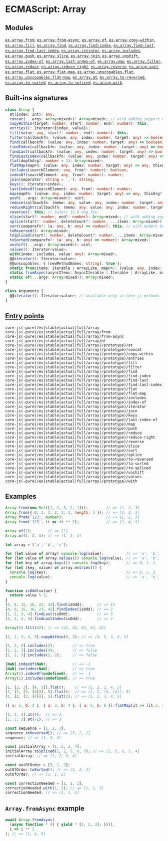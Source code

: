 # ECMAScript: Array

## Modules 
[`es.array.from`](https://github.com/zloirock/core-js/blob/v4/packages/core-js/modules/es.array.from.js), [`es.array.from-async`](https://github.com/zloirock/core-js/blob/v4/packages/core-js/modules/es.array.from-async.js), [`es.array.of`](https://github.com/zloirock/core-js/blob/v4/packages/core-js/modules/es.array.of.js), [`es.array.copy-within`](https://github.com/zloirock/core-js/blob/v4/packages/core-js/modules/es.array.copy-within.js), [`es.array.fill`](https://github.com/zloirock/core-js/blob/v4/packages/core-js/modules/es.array.fill.js), [`es.array.find`](https://github.com/zloirock/core-js/blob/v4/packages/core-js/modules/es.array.find.js), [`es.array.find-index`](https://github.com/zloirock/core-js/blob/v4/packages/core-js/modules/es.array.find-index.js), [`es.array.find-last`](https://github.com/zloirock/core-js/blob/v4/packages/core-js/modules/es.array.find-last.js), [`es.array.find-last-index`](https://github.com/zloirock/core-js/blob/v4/packages/core-js/modules/es.array.find-last-index.js), [`es.array.iterator`](https://github.com/zloirock/core-js/blob/v4/packages/core-js/modules/es.array.iterator.js), [`es.array.includes`](https://github.com/zloirock/core-js/blob/v4/packages/core-js/modules/es.array.includes.js), [`es.array.push`](https://github.com/zloirock/core-js/blob/v4/packages/core-js/modules/es.array.push.js), [`es.array.slice`](https://github.com/zloirock/core-js/blob/v4/packages/core-js/modules/es.array.slice.js), [`es.array.join`](https://github.com/zloirock/core-js/blob/v4/packages/core-js/modules/es.array.join.js), [`es.array.unshift`](https://github.com/zloirock/core-js/blob/v4/packages/core-js/modules/es.array.unshift.js), [`es.array.index-of`](https://github.com/zloirock/core-js/blob/v4/packages/core-js/modules/es.array.index-of.js), [`es.array.last-index-of`](https://github.com/zloirock/core-js/blob/v4/packages/core-js/modules/es.array.last-index-of.js), [`es.array.map`](https://github.com/zloirock/core-js/blob/v4/packages/core-js/modules/es.array.map.js), [`es.array.filter`](https://github.com/zloirock/core-js/blob/v4/packages/core-js/modules/es.array.filter.js), [`es.array.reduce`](https://github.com/zloirock/core-js/blob/v4/packages/core-js/modules/es.array.reduce.js), [`es.array.reduce-right`](https://github.com/zloirock/core-js/blob/v4/packages/core-js/modules/es.array.reduce-right.js), [`es.array.reverse`](https://github.com/zloirock/core-js/blob/v4/packages/core-js/modules/es.array.reverse.js), [`es.array.sort`](https://github.com/zloirock/core-js/blob/v4/packages/core-js/modules/es.array.sort.js), [`es.array.flat`](https://github.com/zloirock/core-js/blob/v4/packages/core-js/modules/es.array.flat.js), [`es.array.flat-map`](https://github.com/zloirock/core-js/blob/v4/packages/core-js/modules/es.array.flat-map.js), [`es.array.unscopables.flat`](https://github.com/zloirock/core-js/blob/v4/packages/core-js/modules/es.array.unscopables.flat.js), [`es.array.unscopables.flat-map`](https://github.com/zloirock/core-js/blob/v4/packages/core-js/modules/es.array.unscopables.flat-map.js), [`es.array.at`](https://github.com/zloirock/core-js/blob/v4/packages/core-js/modules/es.array.at.js), [`es.array.to-reversed`](https://github.com/zloirock/core-js/blob/v4/packages/core-js/modules/es.array.to-reversed.js), [`es.array.to-sorted`](https://github.com/zloirock/core-js/blob/v4/packages/core-js/modules/es.array.to-sorted.js), [`es.array.to-spliced`](https://github.com/zloirock/core-js/blob/v4/packages/core-js/modules/es.array.to-spliced.js), [`es.array.with`](https://github.com/zloirock/core-js/blob/v4/packages/core-js/modules/es.array.with.js).

## Built-ins signatures
```ts
class Array {
  at(index: int): any;
  concat(...args: Array<mixed>): Array<mixed>; // with adding support of @@isConcatSpreadable and @@species
  copyWithin(target: number, start: number, end?: number): this;
  entries(): Iterator<[index, value]>;
  fill(value: any, start?: number, end?: number): this;
  filter(callbackfn: (value: any, index: number, target: any) => boolean, thisArg?: any): Array<mixed>; // with adding support of @@species
  find(callbackfn: (value: any, index: number, target: any) => boolean), thisArg?: any): any;
  findIndex(callbackfn: (value: any, index: number, target: any) => boolean, thisArg?: any): uint;
  findLast(callbackfn: (value: any, index: number, target: any) => boolean, thisArg?: any): any;
  findLastIndex(callbackfn: (value: any, index: number, target: any) => boolean, thisArg?: any): uint;
  flat(depthArg?: number = 1): Array<mixed>;
  flatMap(mapFn: (value: any, index: number, target: any) => any, thisArg: any): Array<mixed>;
  includes(searchElement: any, from?: number): boolean;
  indexOf(searchElement: any, from?: number): number;
  join(separator: string = ','): string;
  keys(): Iterator<index>;
  lastIndexOf(searchElement: any, from?: number): number;
  map(mapFn: (value: any, index: number, target: any) => any, thisArg?: any): Array<mixed>; // with adding support of @@species
  push(...args: Array<mixed>): uint;
  reduce(callbackfn: (memo: any, value: any, index: number, target: any) => any, initialValue?: any): any;
  reduceRight(callbackfn: (memo: any, value: any, index: number, target: any) => any, initialValue?: any): any;
  reverse(): this; // Safari 12.0 bug fix
  slice(start?: number, end?: number): Array<mixed>; // with adding support of @@species
  splice(start?: number, deleteCount?: number, ...items: Array<mixed>): Array<mixed>; // with adding support of @@species
  sort(comparefn?: (a: any, b: any) => number): this; // with modern behavior like stable sort
  toReversed(): Array<mixed>;
  toSpliced(start?: number, deleteCount?: number, ...items: Array<mixed>): Array<mixed>;
  toSorted(comparefn?: (a: any, b: any) => number): Array<mixed>;
  unshift(...args: Array<mixed>): uint;
  values(): Iterator<value>;
  with(index: includes, value: any): Array<mixed>;
  @@iterator(): Iterator<value>;
  @@unscopables: { [newMethodNames: string]: true };
  static from(items: Iterable | ArrayLike, mapFn?: (value: any, index: number) => any, thisArg?: any): Array<mixed>;
  static fromAsync(asyncItems: AsyncIterable | Iterable | ArrayLike, mapfn?: (value: any, index: number) => any, thisArg?: any): Array;
  static of(...args: Array<mixed>): Array<mixed>;
}

class Arguments {
  @@iterator(): Iterator<value>; // available only in core-js methods
}
```

## [Entry points]({docs-version}/docs/usage#h-entry-points)
```
core-js(-pure)/es|stable|actual|full/array
core-js(-pure)/es|stable|actual|full/array/from
core-js(-pure)/es|stable|actual|full/array/from-async
core-js(-pure)/es|stable|actual|full/array/of
core-js(-pure)/es|stable|actual|full/array(/prototype)/at
core-js(-pure)/es|stable|actual|full/array(/prototype)/concat
core-js(-pure)/es|stable|actual|full/array(/prototype)/copy-within
core-js(-pure)/es|stable|actual|full/array(/prototype)/entries
core-js(-pure)/es|stable|actual|full/array(/prototype)/fill
core-js(-pure)/es|stable|actual|full/array(/prototype)/filter
core-js(-pure)/es|stable|actual|full/array(/prototype)/find
core-js(-pure)/es|stable|actual|full/array(/prototype)/find-index
core-js(-pure)/es|stable|actual|full/array(/prototype)/find-last
core-js(-pure)/es|stable|actual|full/array(/prototype)/find-last-index
core-js(-pure)/es|stable|actual|full/array(/prototype)/flat
core-js(-pure)/es|stable|actual|full/array(/prototype)/flat-map
core-js(-pure)/es|stable|actual|full/array(/prototype)/includes
core-js(-pure)/es|stable|actual|full/array(/prototype)/index-of
core-js(-pure)/es|stable|actual|full/array(/prototype)/iterator
core-js(-pure)/es|stable|actual|full/array(/prototype)/join
core-js(-pure)/es|stable|actual|full/array(/prototype)/keys
core-js(-pure)/es|stable|actual|full/array(/prototype)/last-index-of
core-js(-pure)/es|stable|actual|full/array(/prototype)/map
core-js(-pure)/es|stable|actual|full/array(/prototype)/push
core-js(-pure)/es|stable|actual|full/array(/prototype)/reduce
core-js(-pure)/es|stable|actual|full/array(/prototype)/reduce-right
core-js(-pure)/es|stable|actual|full/array(/prototype)/reverse
core-js(-pure)/es|stable|actual|full/array(/prototype)/slice
core-js(-pure)/es|stable|actual|full/array(/prototype)/sort
core-js(-pure)/es|stable|actual|full/array(/prototype)/splice
core-js(-pure)/es|stable|actual|full/array(/prototype)/to-reversed
core-js(-pure)/es|stable|actual|full/array(/prototype)/to-sorted
core-js(-pure)/es|stable|actual|full/array(/prototype)/to-spliced
core-js(-pure)/es|stable|actual|full/array(/prototype)/unshift
core-js(-pure)/es|stable|actual|full/array(/prototype)/values
core-js(-pure)/es|stable|actual|full/array(/prototype)/with
```

## Examples
```js
Array.from(new Set([1, 2, 3, 2, 1]));        // => [1, 2, 3]
Array.from({ 0: 1, 1: 2, 2: 3, length: 3 }); // => [1, 2, 3]
Array.from('123', Number);                   // => [1, 2, 3]
Array.from('123', it => it ** 2);            // => [1, 4, 9]

Array.of(1);       // => [1]
Array.of(1, 2, 3); // => [1, 2, 3]

let array = ['a', 'b', 'c'];

for (let value of array) console.log(value);          // => 'a', 'b', 'c'
for (let value of array.values()) console.log(value); // => 'a', 'b', 'c'
for (let key of array.keys()) console.log(key);       // => 0, 1, 2
for (let [key, value] of array.entries()) {
  console.log(key);                                   // => 0, 1, 2
  console.log(value);                                 // => 'a', 'b', 'c'
}

function isOdd(value) {
  return value % 2;
}
[4, 8, 15, 16, 23, 42].find(isOdd);      // => 15
[4, 8, 15, 16, 23, 42].findIndex(isOdd); // => 2
[1, 2, 3, 4].findLast(isOdd);            // => 3
[1, 2, 3, 4].findLastIndex(isOdd);       // => 2

Array(5).fill(42); // => [42, 42, 42, 42, 42]

[1, 2, 3, 4, 5].copyWithin(0, 3); // => [4, 5, 3, 4, 5]

[1, 2, 3].includes(2);        // => true
[1, 2, 3].includes(4);        // => false
[1, 2, 3].includes(2, 2);     // => false

[NaN].indexOf(NaN);           // => -1
[NaN].includes(NaN);          // => true
Array(1).indexOf(undefined);  // => -1
Array(1).includes(undefined); // => true

[1, [2, 3], [4, 5]].flat();    // => [1, 2, 3, 4, 5]
[1, [2, [3, [4]]], 5].flat();  // => [1, 2, [3, [4]], 5]
[1, [2, [3, [4]]], 5].flat(3); // => [1, 2, 3, 4, 5]

[{ a: 1, b: 2 }, { a: 3, b: 4 }, { a: 5, b: 6 }].flatMap(it => [it.a, it.b]); // => [1, 2, 3, 4, 5, 6]

[1, 2, 3].at(1);  // => 2
[1, 2, 3].at(-1); // => 3

const sequence = [1, 2, 3];
sequence.toReversed(); // => [3, 2, 1]
sequence; // => [1, 2, 3]

const initialArray = [1, 2, 3, 4];
initialArray.toSpliced(1, 2, 5, 6, 7); // => [1, 5, 6, 7, 4]
initialArray; // => [1, 2, 3, 4]

const outOfOrder = [3, 1, 2];
outOfOrder.toSorted(); // => [1, 2, 3]
outOfOrder; // => [3, 1, 2]

const correctionNeeded = [1, 1, 3];
correctionNeeded.with(1, 2); // => [1, 2, 3]
correctionNeeded; // => [1, 1, 3]
```

## `Array.fromAsync` example
```js
await Array.fromAsync(
  (async function * () { yield * [1, 2, 3]; })(), 
  i => i ** 2
); // => [1, 4, 9]
```

